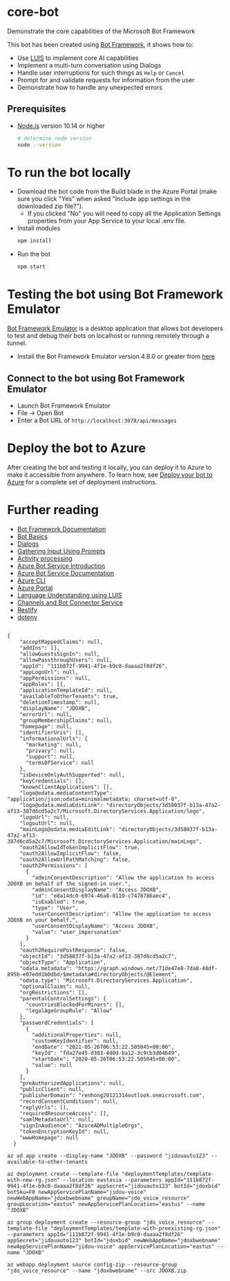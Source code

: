 # core-bot
Demonstrate the core capabilities of the Microsoft Bot Framework

This bot has been created using [Bot Framework](https://dev.botframework.com), it shows how to:
- Use [LUIS](https://www.luis.ai) to implement core AI capabilities
- Implement a multi-turn conversation using Dialogs
- Handle user interruptions for such things as `Help` or `Cancel`
- Prompt for and validate requests for information from the user
- Demonstrate how to handle any unexpected errors


## Prerequisites
- [Node.js](https://nodejs.org) version 10.14 or higher
    ```bash
    # determine node version
    node --version
    ```
# To run the bot locally
- Download the bot code from the Build blade in the Azure Portal (make sure you click "Yes" when asked "Include app settings in the downloaded zip file?").
    - If you clicked "No" you will need to copy all the Application Settings properties from your App Service to your local .env file.
- Install modules
    ```bash
    npm install
    ```
- Run the bot
    ```bash
    npm start
    ```

# Testing the bot using Bot Framework Emulator
[Bot Framework Emulator](https://github.com/microsoft/botframework-emulator) is a desktop application that allows bot developers to test and debug their bots on localhost or running remotely through a tunnel.

- Install the Bot Framework Emulator version 4.8.0 or greater from [here](https://github.com/Microsoft/BotFramework-Emulator/releases)

## Connect to the bot using Bot Framework Emulator
- Launch Bot Framework Emulator
- File -> Open Bot
- Enter a Bot URL of `http://localhost:3978/api/messages`

# Deploy the bot to Azure
After creating the bot and testing it locally, you can deploy it to Azure to make it accessible from anywhere.
To learn how, see [Deploy your bot to Azure](https://aka.ms/azuredeployment) for a complete set of deployment instructions.

# Further reading

- [Bot Framework Documentation](https://docs.botframework.com)
- [Bot Basics](https://docs.microsoft.com/azure/bot-service/bot-builder-basics?view=azure-bot-service-4.0)
- [Dialogs](https://docs.microsoft.com/en-us/azure/bot-service/bot-builder-concept-dialog?view=azure-bot-service-4.0)
- [Gathering Input Using Prompts](https://docs.microsoft.com/en-us/azure/bot-service/bot-builder-prompts?view=azure-bot-service-4.0&tabs=javascript)
- [Activity processing](https://docs.microsoft.com/en-us/azure/bot-service/bot-builder-concept-activity-processing?view=azure-bot-service-4.0)
- [Azure Bot Service Introduction](https://docs.microsoft.com/azure/bot-service/bot-service-overview-introduction?view=azure-bot-service-4.0)
- [Azure Bot Service Documentation](https://docs.microsoft.com/azure/bot-service/?view=azure-bot-service-4.0)
- [Azure CLI](https://docs.microsoft.com/cli/azure/?view=azure-cli-latest)
- [Azure Portal](https://portal.azure.com)
- [Language Understanding using LUIS](https://docs.microsoft.com/en-us/azure/cognitive-services/luis/)
- [Channels and Bot Connector Service](https://docs.microsoft.com/en-us/azure/bot-service/bot-concepts?view=azure-bot-service-4.0)
- [Restify](https://www.npmjs.com/package/restify)
- [dotenv](https://www.npmjs.com/package/dotenv)


```

{
    "acceptMappedClaims": null,
    "addIns": [],
    "allowGuestsSignIn": null,
    "allowPassthroughUsers": null,
    "appId": "111b872f-9941-4f1e-b9c0-daaaa2f8df26",
    "appLogoUrl": null,
    "appPermissions": null,
    "appRoles": [],
    "applicationTemplateId": null,
    "availableToOtherTenants": true,
    "deletionTimestamp": null,
    "displayName": "JDOXB",
    "errorUrl": null,
    "groupMembershipClaims": null,
    "homepage": null,
    "identifierUris": [],
    "informationalUrls": {
      "marketing": null,
      "privacy": null,
      "support": null,
      "termsOfService": null
    },
    "isDeviceOnlyAuthSupported": null,
    "keyCredentials": [],
    "knownClientApplications": [],
    "logo@odata.mediaContentType": "application/json;odata=minimalmetadata; charset=utf-8",
    "logo@odata.mediaEditLink": "directoryObjects/3d58037f-b13a-47a2-af13-387d6cd5a2c7/Microsoft.DirectoryServices.Application/logo",
    "logoUrl": null,
    "logoutUrl": null,
    "mainLogo@odata.mediaEditLink": "directoryObjects/3d58037f-b13a-47a2-af13-387d6cd5a2c7/Microsoft.DirectoryServices.Application/mainLogo",
    "oauth2AllowIdTokenImplicitFlow": true,
    "oauth2AllowImplicitFlow": false,
    "oauth2AllowUrlPathMatching": false,
    "oauth2Permissions": [
      {
        "adminConsentDescription": "Allow the application to access JDOXB on behalf of the signed-in user.",
        "adminConsentDisplayName": "Access JDOXB",
        "id": "e8a14dc0-6974-46a8-8110-c7478786aec4",
        "isEnabled": true,
        "type": "User",
        "userConsentDescription": "Allow the application to access JDOXB on your behalf.",
        "userConsentDisplayName": "Access JDOXB",
        "value": "user_impersonation"
      }
    ],
    "oauth2RequirePostResponse": false,
    "objectId": "3d58037f-b13a-47a2-af13-387d6cd5a2c7",
    "objectType": "Application",
    "odata.metadata": "https://graph.windows.net/71de47e8-7da8-48df-895b-e07edd1b0dbd/$metadata#directoryObjects/@Element",
    "odata.type": "Microsoft.DirectoryServices.Application",
    "optionalClaims": null,
    "orgRestrictions": [],
    "parentalControlSettings": {
      "countriesBlockedForMinors": [],
      "legalAgeGroupRule": "Allow"
    },
    "passwordCredentials": [
      {
        "additionalProperties": null,
        "customKeyIdentifier": null,
        "endDate": "2021-05-26T06:53:22.505045+00:00",
        "keyId": "fda27e45-d383-4d0d-ba12-3c9cb3d04649",
        "startDate": "2020-05-26T06:53:22.505045+00:00",
        "value": null
      }
    ],
    "preAuthorizedApplications": null,
    "publicClient": null,
    "publisherDomain": "renhong20121314outlook.onmicrosoft.com",
    "recordConsentConditions": null,
    "replyUrls": [],
    "requiredResourceAccess": [],
    "samlMetadataUrl": null,
    "signInAudience": "AzureADMultipleOrgs",
    "tokenEncryptionKeyId": null,
    "wwwHomepage": null
  }

az ad app create --display-name "JDOXB" --password "jidouauto123" --available-to-other-tenants

az deployment create --template-file "deploymentTemplates/template-with-new-rg.json" --location eastasia --parameters appId="111b872f-9941-4f1e-b9c0-daaaa2f8df26" appSecret="jidouauto123" botId="jdoxbid" botSku=F0 newAppServicePlanName="jidou-voice" newWebAppName="jdoxbwebname" groupName="jdo_voice_resource" groupLocation="eastus" newAppServicePlanLocation="eastus" --name "JDOXB"

az group deployment create --resource-group "jdo_voice_resource" --template-file "deploymentTemplates/template-with-preexisting-rg.json" --parameters appId="111b872f-9941-4f1e-b9c0-daaaa2f8df26" appSecret="jidouauto123" botId="jdoxbid" newWebAppName="jdoxbwebname" newAppServicePlanName="jidou-voice" appServicePlanLocation="eastus" --name "JDOXB"

az webapp deployment source config-zip --resource-group "jdo_voice_resource" --name "jdoxbwebname" --src JDOXB.zip


```